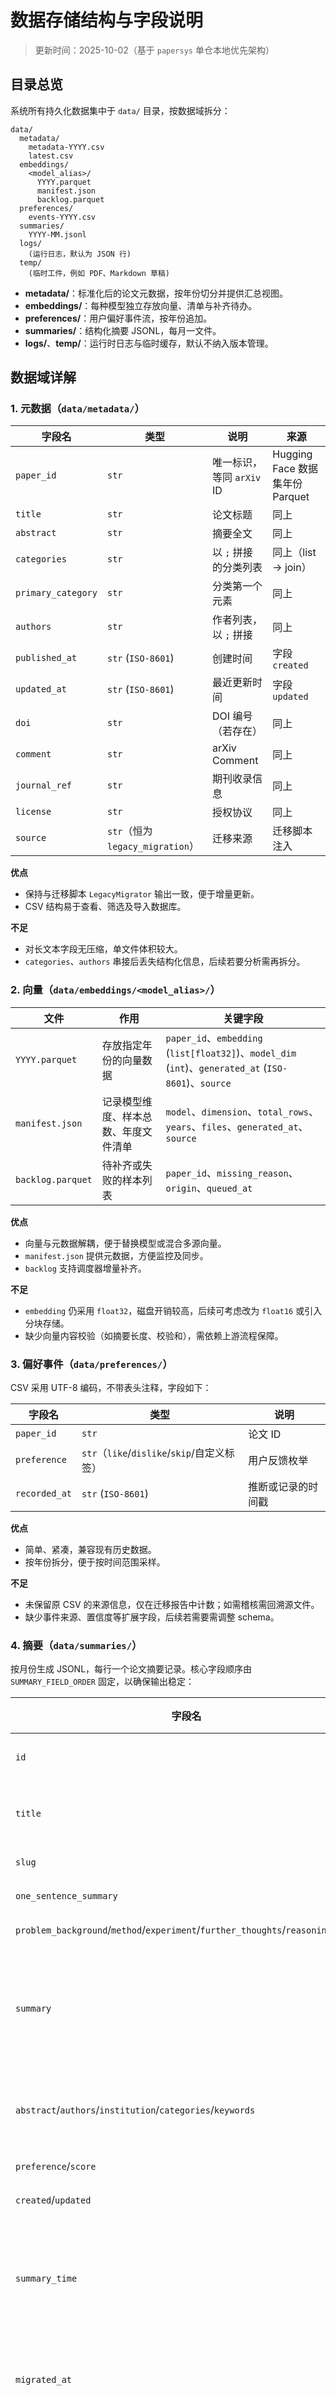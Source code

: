 # 数据存储结构与字段说明

> 更新时间：2025-10-02（基于 `papersys` 单仓本地优先架构）

## 目录总览

系统所有持久化数据集中于 `data/` 目录，按数据域拆分：

```
data/
  metadata/
    metadata-YYYY.csv
    latest.csv
  embeddings/
    <model_alias>/
      YYYY.parquet
      manifest.json
      backlog.parquet
  preferences/
    events-YYYY.csv
  summaries/
    YYYY-MM.jsonl
  logs/
    (运行日志，默认为 JSON 行)
  temp/
    (临时工件，例如 PDF、Markdown 草稿)
```

- **metadata/**：标准化后的论文元数据，按年份切分并提供汇总视图。
- **embeddings/**：每种模型独立存放向量、清单与补齐待办。
- **preferences/**：用户偏好事件流，按年份追加。
- **summaries/**：结构化摘要 JSONL，每月一文件。
- **logs/**、**temp/**：运行时日志与临时缓存，默认不纳入版本管理。

## 数据域详解

### 1. 元数据（`data/metadata/`）

| 字段名 | 类型 | 说明 | 来源 |
| --- | --- | --- | --- |
| `paper_id` | `str` | 唯一标识，等同 `arXiv` ID | Hugging Face 数据集年份 Parquet |
| `title` | `str` | 论文标题 | 同上 |
| `abstract` | `str` | 摘要全文 | 同上 |
| `categories` | `str` | 以 `;` 拼接的分类列表 | 同上（list → join）|
| `primary_category` | `str` | 分类第一个元素 | 同上 |
| `authors` | `str` | 作者列表，以 `;` 拼接 | 同上 |
| `published_at` | `str` (`ISO-8601`) | 创建时间 | 字段 `created` |
| `updated_at` | `str` (`ISO-8601`) | 最近更新时间 | 字段 `updated` |
| `doi` | `str` | DOI 编号（若存在） | 同上 |
| `comment` | `str` | arXiv Comment | 同上 |
| `journal_ref` | `str` | 期刊收录信息 | 同上 |
| `license` | `str` | 授权协议 | 同上 |
| `source` | `str`（恒为 `legacy_migration`） | 迁移来源 | 迁移脚本注入 |

**优点**
- 保持与迁移脚本 `LegacyMigrator` 输出一致，便于增量更新。
- CSV 结构易于查看、筛选及导入数据库。

**不足**
- 对长文本字段无压缩，单文件体积较大。
- `categories`、`authors` 串接后丢失结构化信息，后续若要分析需再拆分。

### 2. 向量（`data/embeddings/<model_alias>/`）

| 文件 | 作用 | 关键字段 |
| --- | --- | --- |
| `YYYY.parquet` | 存放指定年份的向量数据 | `paper_id`、`embedding` (`list[float32]`)、`model_dim` (`int`)、`generated_at` (`ISO-8601`)、`source` |
| `manifest.json` | 记录模型维度、样本总数、年度文件清单 | `model`、`dimension`、`total_rows`、`years`、`files`、`generated_at`、`source` |
| `backlog.parquet` | 待补齐或失败的样本列表 | `paper_id`、`missing_reason`、`origin`、`queued_at` |

**优点**
- 向量与元数据解耦，便于替换模型或混合多源向量。
- `manifest.json` 提供元数据，方便监控及同步。
- `backlog` 支持调度器增量补齐。

**不足**
- `embedding` 仍采用 `float32`，磁盘开销较高，后续可考虑改为 `float16` 或引入分块存储。
- 缺少向量内容校验（如摘要长度、校验和），需依赖上游流程保障。

### 3. 偏好事件（`data/preferences/`）

CSV 采用 UTF-8 编码，不带表头注释，字段如下：

| 字段名 | 类型 | 说明 |
| --- | --- | --- |
| `paper_id` | `str` | 论文 ID |
| `preference` | `str`（`like`/`dislike`/`skip`/自定义标签） | 用户反馈枚举 |
| `recorded_at` | `str` (`ISO-8601`) | 推断或记录的时间戳 |

**优点**
- 简单、紧凑，兼容现有历史数据。
- 按年份拆分，便于按时间范围采样。

**不足**
- 未保留原 CSV 的来源信息，仅在迁移报告中计数；如需稽核需回溯源文件。
- 缺少事件来源、置信度等扩展字段，后续若需要需调整 schema。

### 4. 摘要（`data/summaries/`）

按月份生成 JSONL，每行一个论文摘要记录。核心字段顺序由 `SUMMARY_FIELD_ORDER` 固定，以确保输出稳定：

| 字段名 | 说明 | 备注 |
| --- | --- | --- |
| `id` | 论文 ID（兼容 JSON 中缺失 ID 的情况） | 必填 |
| `title` | 标题 | 可能为空 |
| `slug` | 渲染用别名 | 可选 |
| `one_sentence_summary` | 单句摘要 | 可选 |
| `problem_background`/`method`/`experiment`/`further_thoughts`/`reasoning_step` | 结构化摘要段 | 可选 |
| `summary` | 主体摘要文本 | 若旧数据无则留空 |
| `abstract`/`authors`/`institution`/`categories`/`keywords` | 原始元数据的冗余存储 | 视来源而定 |
| `preference`/`score` | 推荐阶段结果 | 可选 |
| `created`/`updated` | 原记录的时间戳 | 可选 |
| `summary_time` | 解析后的摘要生成时间 (`ISO-8601`) | 若缺失则空字符串 |
| `migrated_at` | 本次迁移的生成时间 (`ISO-8601`) | 由脚本注入 |
| `source` | 数据来源（`papersys.raw` 或 `papersys.action` 等） | 由脚本注入 |
| `source_file` | 原 JSON/JSONL 文件相对路径 | 便于追踪 |
| `lang` | 摘要语言标记（历史写入，约定沿用） | 外部预先标注 |
| `model`/`temperature`/`top_p` | LLM 推理参数 | 旧数据保留 |
| `year`/`date` | 部分旧记录的冗余字段 | 可选 |
| `license` | 授权协议 | 可选 |
| `show` | 布尔或字符串，用于下游展示控制 | 可选 |

额外内部字段 `__month__` 仅在写入阶段用于分组，不会落盘。

**优点**
- 以 JSONL 形式存储，方便批量处理与增量追加。
- 保留 `source_file` 便于追踪历史来源。
- 字段顺序固定，避免 diff 噪声和序列化不稳定问题。

**不足**
- 字段较多且来源不一，容易出现稀疏数据。
- `lang` 值由历史数据提供，缺少校验流程；如添加新语言需确定值域。
- 尚未拆分多语言或多版本摘要，后续如需更细粒度管理需拓展结构。

## 数据流动与交叉依赖

1. **迁移阶段**：`LegacyMigrator` 自引用仓库 `reference/` 读取旧数据，生成上述目录结构。
2. **在线阶段**：调度器依赖 `metadata/`、`embeddings/`、`preferences/` 生成推荐批次；摘要生成后写入 `summaries/`。
3. **反馈回流**：偏好事件更新 `preferences/`；如有新摘要语言需求，可在上游写入 `lang` 字段后重新迁移。

## 优缺点综述

| 数据域 | 优点 | 不足 | 潜在优化 |
| --- | --- | --- | --- |
| 元数据 | CSV 易读、字段契合现有需求、与向量解耦 | 大字段无压缩、结构化信息打平 | 评估 DuckDB/Parquet 作为主存格式；保留 authors/categories 原始结构 |
| 向量 | 分模型存储、自带 manifest/backlog | 空间成本高、无校验 | 引入压缩/分块；记录校验和；backlog 加权优先级 |
| 偏好 | 轻量、兼容旧 CSV、便于年份过滤 | 字段少、缺少来源追踪 | 增补 `source`/`confidence` 字段；引入事件版本号 |
| 摘要 | JSONL 易 diff、字段顺序固定、留有源路径 | 字段稀疏、`lang` 缺乏验证、多语言难支撑 | 设计 schema registry；增加语言枚举校验；考虑拆分多版本摘要 |

## 如何维护

- **新增字段**：
  1. 在产生该字段的服务或脚本中实现。
  2. 更新本文档及 `SUMMARY_FIELD_ORDER` / 数据写入逻辑。
  3. 补充测试或示例文件，确保迁移/生成流程稳定。

- **新增模型**：
  1. 在配置中注册新模型别名。
  2. 运行嵌入服务生成 `YYYY.parquet` 并同步 `manifest.json`。
  3. 如需回填历史数据，确保 `backlog.parquet` 更新。

- **数据校验**：
  - 元数据与偏好可使用 `polars`/`duckdb` 快速检查缺失值、重复 ID。
  - 摘要可编写 JSON schema 或 Pydantic 模型做批量验证。
  - 向量文件可通过 `model_dim` 与 `len(embedding)` 比对，防止维度错配。

## 关联文档
- `devdoc/architecture.md`：系统整体模块说明与历史背景。
- `devlog/2025-10-02-summary-storage-docs-plan.md`：本次文档整理的实施记录。
